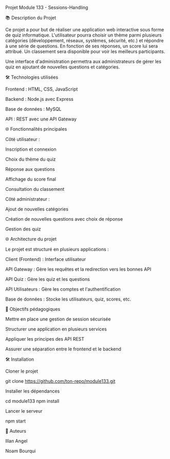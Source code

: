 Projet Module 133 - Sessions-Handling

📚 Description du Projet

Ce projet a pour but de réaliser une application web interactive sous forme de quiz informatique. L'utilisateur pourra choisir un thème parmi plusieurs catégories (développement, réseaux, systèmes, sécurité, etc.) et répondre à une série de questions. En fonction de ses réponses, un score lui sera attribué. Un classement sera disponible pour voir les meilleurs participants.

Une interface d'administration permettra aux administrateurs de gérer les quiz en ajoutant de nouvelles questions et catégories.

🛠️ Technologies utilisées

Frontend : HTML, CSS, JavaScript

Backend : Node.js avec Express

Base de données : MySQL

API : REST avec une API Gateway

🌐 Fonctionnalités principales

Côté utilisateur :

Inscription et connexion

Choix du thème du quiz

Réponse aux questions

Affichage du score final

Consultation du classement

Côté administrateur :

Ajout de nouvelles catégories

Création de nouvelles questions avec choix de réponse

Gestion des quiz

🌐 Architecture du projet

Le projet est structuré en plusieurs applications :

Client (Frontend) : Interface utilisateur

API Gateway : Gère les requêtes et la redirection vers les bonnes API

API Quiz : Gère les quiz et les questions

API Utilisateurs : Gère les comptes et l'authentification

Base de données : Stocke les utilisateurs, quiz, scores, etc.

💪 Objectifs pédagogiques

Mettre en place une gestion de session sécurisée

Structurer une application en plusieurs services

Appliquer les principes des API REST

Assurer une séparation entre le frontend et le backend

🛠️ Installation

Cloner le projet

git clone https://github.com/ton-repo/module133.git

Installer les dépendances

cd module133
npm install

Lancer le serveur

npm start

📖 Auteurs

Illan Angel

Noam Bourqui
